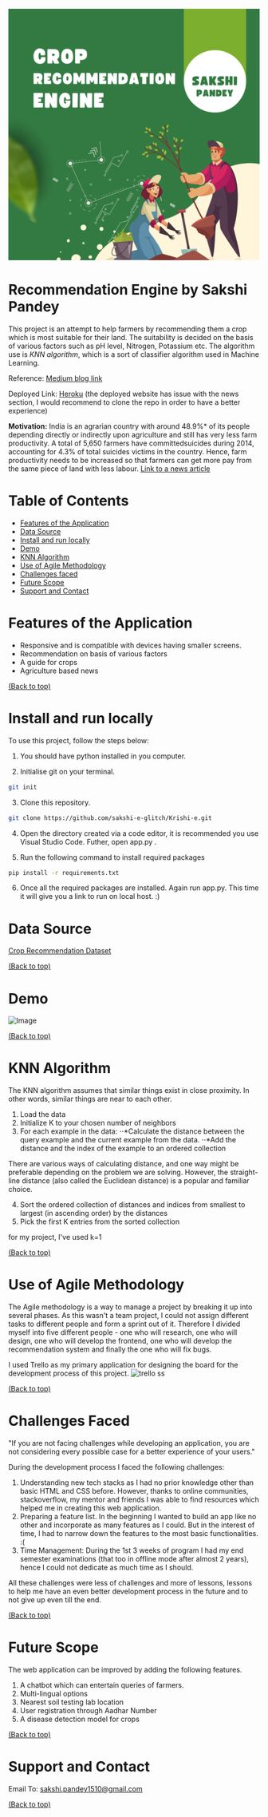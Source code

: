 ![alt text](https://github.com/sakshi-e-glitch/Engage_Challenge-3/blob/master/static/styles/assets/Green%20White%20Modern%20Go%20Green%20Instagram%20Post%20(2).png)
# Recommendation Engine by Sakshi Pandey

This project is an attempt to help farmers by recommending them a crop which is most suitable for their land. The suitability is decided on the basis of various factors such as pH level, Nitrogen, Potassium etc. The algorithm use is *KNN algorithm*, which is a sort of classifier algorithm used in Machine Learning. 

Reference: [Medium blog link](https://towardsdatascience.com/machine-learning-basics-with-the-k-nearest-neighbors-algorithm-6a6e71d01761#:~:text=Summary,both%20classification%20and%20regression%20problems.)

Deployed Link: [Heroku](https://krishi-e.herokuapp.com/) (the deployed website has issue with the news section, I would recommend to clone the repo in order to have a better experience) 

**Motivation:** India is an agrarian country with around 48.9%* of its people depending directly or indirectly upon agriculture and still has very less farm productivity. A total of 5,650 farmers have committedsuicides during 2014, accounting for 4.3% of total suicides victims in the country. Hence, farm productivity needs to be increased so that farmers can get more pay from the same piece of land with less labour.
[Link to a news article](https://www.downtoearth.org.in/news/agriculture/every-day-28-people-dependent-on-farming-die-by-suicide-in-india-73194)

# Table of Contents
* [Features of the Application](#features-of-the-application)
* [Data Source](#data-source)
* [Install and run locally](#install-and-run-locally)
* [Demo](#demo)
* [KNN Algorithm](#knn-algorithm) 
* [Use of Agile Methodology](#use-of-agile-methodology)
* [Challenges faced](#challenges-faced)
* [Future Scope](#future-scope)
* [Support and Contact](#support-and-contact)

# Features of the Application
* Responsive and is compatible with devices having smaller screens.
* Recommendation on basis of various factors
* A guide for crops
* Agriculture based news

[(Back to top)](#table-of-contents)

# Install and run locally
To use this project, follow the steps below:

1. You should have python installed in you computer. 

2. Initialise git on your terminal.

```bash
git init
```
3. Clone this repository.

```bash
git clone https://github.com/sakshi-e-glitch/Krishi-e.git
``` 
4. Open the directory created via a code editor, it is recommended you use Visual Studio Code. Futher, open app.py .

5. Run the following command to install required packages

```bash
pip install -r requirements.txt
```
6. Once all the required packages are installed. Again run app.py. This time it will give you a link to run on local host. :)

# Data Source
[Crop Recommendation Dataset](https://www.kaggle.com/datasets/atharvaingle/crop-recommendation-dataset)

[(Back to top)](#table-of-contents)

# Demo

![Image](https://github.com/sakshi-e-glitch/Krishi-e/blob/master/static/styles/assets/responsive.png)

[(Back to top)](#table-of-contents)

# KNN Algorithm
The KNN algorithm assumes that similar things exist in close proximity. In other words, similar things are near to each other.

1. Load the data
2. Initialize K to your chosen number of neighbors
3. For each example in the data:
    ⋅⋅*Calculate the distance between the query example and the current example from the data.
    ⋅⋅*Add the distance and the index of the example to an ordered collection

There are various ways of calculating distance, and one way might be preferable depending on the problem we are solving. However, the straight-line distance (also called the Euclidean distance) is a popular and familiar choice.

4. Sort the ordered collection of distances and indices from smallest to largest (in ascending order) by the distances
5. Pick the first K entries from the sorted collection

for my project, I've used k=1

[(Back to top)](#table-of-contents)

# Use of Agile Methodology
The Agile methodology is a way to manage a project by breaking it up into several phases. As this wasn't a team project, I could not assign different tasks to different people and form a sprint out of it. Therefore I divided myself into five different people - one who will research, one who will design, one who will develop the frontend, one who will develop the recommendation system and finally the one who will fix bugs. 

I used Trello as my primary application for designing the board for the development process of this project.
![trello ss](https://github.com/sakshi-e-glitch/Krishi-e/blob/master/trello.PNG)

[(Back to top)](#table-of-contents)

# Challenges Faced
"If you are not facing challenges while developing an application, you are not considering every possible case for a better experience of your users."

During the development process I faced the following challenges:
 1. Understanding new tech stacks as I had no prior knowledge other than basic HTML and CSS before. However, thanks to online communities, stackoverflow, my mentor and friends I was able to find resources which helped me in creating this web application.
 2. Preparing a feature list. In the beginning I wanted to build an app like no other and incorporate as many features as I could. But in the interest of time, I had to narrow down the features to the most basic functionalities. :(
 3. Time Management: During the 1st 3 weeks of program I had my end semester examinations (that too in offline mode after almost 2 years), hence I could not dedicate as much time as I should.

All these challenges were less of challenges and more of lessons, lessons to help me have an even better development process in the future and to not give up even till the end. 

[(Back to top)](#table-of-contents)

# Future Scope
The web application can be improved by adding the following features.

1. A chatbot which can entertain queries of farmers.
2. Multi-lingual options
3. Nearest soil testing lab location
4. User registration through Aadhar Number
5. A disease detection model for crops

[(Back to top)](#table-of-contents)

# Support and Contact 

Email To: sakshi.pandey1510@gmail.com

[(Back to top)](#table-of-contents)
